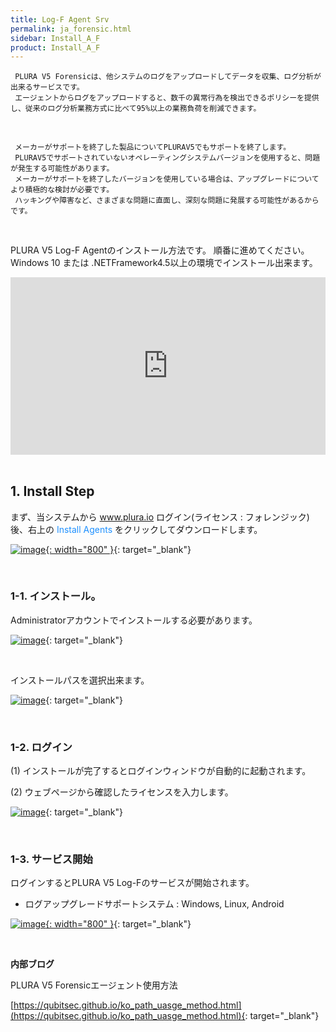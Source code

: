 ```yaml
---
title: Log-F Agent Srv 
permalink: ja_forensic.html
sidebar: Install_A_F
product: Install_A_F
---
```



     
     PLURA V5 Forensicは、他システムのログをアップロードしてデータを収集、ログ分析が出来るサービスです。
     エージェントからログをアップロードすると、数千の異常行為を検出できるポリシーを提供し、従来のログ分析業務方式に比べて95%以上の業務負荷を削減できます。

<br />

     メーカーがサポートを終了した製品についてPLURAV5でもサポートを終了します。
     PLURAV5でサポートされていないオペレーティングシステムバージョンを使用すると、問題が発生する可能性があります。
     メーカーがサポートを終了したバージョンを使用している場合は、アップグレードについてより積極的な検討が必要です。
     ハッキングや障害など、さまざまな問題に直面し、深刻な問題に発展する可能性があるからです。

<br />

PLURA V5 Log-F Agentのインストール方法です。 順番に進めてください。
Windows 10 または .NETFramework4.5以上の環境でインストール出来ます。

 <style>.embed-container { position: relative; padding-bottom: 56.25%; height: 0; overflow: hidden; max-width: 100%; } .embed-container iframe, .embed-container object, .embed-container embed { position: absolute; top: 0; left: 0; width: 100%; height: 100%; }</style><div class='embed-container'><iframe src='https://www.youtube.com/embed/SzMPzaImDwk' frameborder='0' allowfullscreen></iframe></div>

<br />

## 1. Install Step

まず、当システムから<font color='dodgerblue'> www.plura.io </font>ログイン(ライセンス : フォレンジック)後、右上の <font color='dodgerblue'> Install Agents </font> をクリックしてダウンロードします。

[![image](/docs/images/Ins_G/Forensic/install_step.png){: width="800" }](/docs/images/Ins_G/Forensic/install_step.png){: target="_blank"}

<br />

### 1-1. インストール。


Administratorアカウントでインストールする必要があります。

[![image](/docs/images/Ins_G/Forensic/install_1.png)](/docs/Images/Ins_G/Forensic/install_1.png){: target="_blank"}

<br />

インストールパスを選択出来ます。

[![image](/docs/images/Ins_G/Forensic/install_2.png)](/docs/images/Ins_G/Forensic/Install_2.png){: target="_blank"}

<br />

### 1-2. ログイン

(1) インストールが完了するとログインウィンドウが自動的に起動されます。

(2) ウェブページから確認したライセンスを入力します。

[![image](/docs/images/Ins_G/Forensic/install_3.png)](/docs/images/Ins_G/Forensic/install_3.png){: target="_blank"}

<br />

### 1-3. サービス開始

ログインするとPLURA V5 Log-Fのサービスが開始されます。
* ログアップグレードサポートシステム : Windows, Linux, Android

[![image](/docs/images/Ins_G/Forensic/install_4.png){: width="800" }](/docs/images/Ins_G/Forensic/install_4.png){: target="_blank"}

<br />

**内部ブログ**

PLURA V5 Forensicエージェント使用方法

[https://qubitsec.github.io/ko_path_uasge_method.html](https://qubitsec.github.io/ko_path_uasge_method.html){: target="_blank"}
